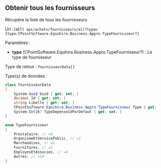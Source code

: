 ## <span id='listefournisseurs'>Obtenir tous les fournisseurs</span>

Récupère la liste de tous les fournisseurs

Url :`[GET] api/achats/fournisseurs/all?type={type:CPointSoftware.Equihira.Business.Appro.TypeFournisseur?}`

Paramètres : 

- **type** (CPointSoftware.Equihira.Business.Appro.TypeFournisseur?) : Le type de fournisseur

Type de retour : `FournisseurData[]`

Type(s) de données :

```csharp
class FournisseurData
{
	System.Guid Guid { get; set; }
	decimal Id { get; set; }
	string Libelle { get; set; }
	CPointSoftware.Equihira.Business.Appro.TypeFournisseur Type { get; set; }
	System.Int16? TypeDepenseIdParDefaut { get; set; }
}

enum TypeFournisseur
{
	Prestataire, // =0
	OrganismeEtServicePublic, // =1
	Marchandises, // =2
	Fournitures, // =3
	EmployesEtAssocies, // =4
	Autres, // =10
}

```


